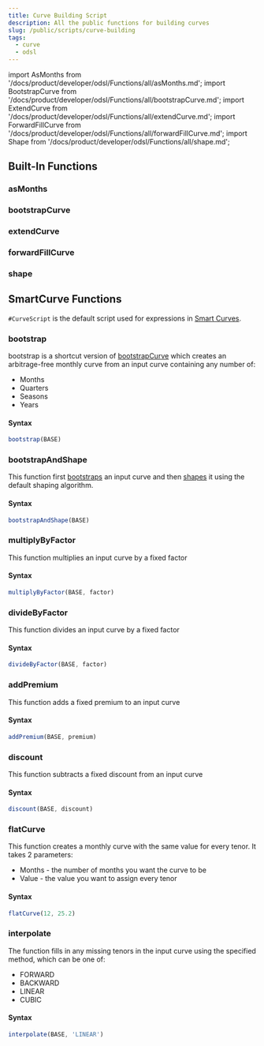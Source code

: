 ```yaml
---
title: Curve Building Script
description: All the public functions for building curves 
slug: /public/scripts/curve-building
tags:
  - curve
  - odsl
---
```

import AsMonths from '/docs/product/developer/odsl/Functions/all/asMonths.md';
import BootstrapCurve from '/docs/product/developer/odsl/Functions/all/bootstrapCurve.md';
import ExtendCurve from '/docs/product/developer/odsl/Functions/all/extendCurve.md';
import ForwardFillCurve from '/docs/product/developer/odsl/Functions/all/forwardFillCurve.md';
import Shape from '/docs/product/developer/odsl/Functions/all/shape.md';

## Built-In Functions

### asMonths
<AsMonths  />

### bootstrapCurve
<BootstrapCurve  />

### extendCurve
<ExtendCurve  />

### forwardFillCurve
<ForwardFillCurve  />

### shape
<Shape  />

## SmartCurve Functions
```#CurveScript``` is the default script used for expressions in [Smart Curves](/docs/odsl/variable/smartcurve).

### bootstrap
bootstrap is a shortcut version of [bootstrapCurve](#bootstrapcurve) which creates an arbitrage-free monthly curve from an input curve containing any number of:
* Months
* Quarters
* Seasons
* Years

#### Syntax
```js
bootstrap(BASE)
```

### bootstrapAndShape
This function first [bootstraps](#bootstrapcurve) an input curve and then [shapes](#shape) it using the default shaping algorithm.

#### Syntax
```js
bootstrapAndShape(BASE)
```

### multiplyByFactor
This function multiplies an input curve by a fixed factor

#### Syntax
```js
multiplyByFactor(BASE, factor)
```

### divideByFactor
This function divides an input curve by a fixed factor

#### Syntax
```js
divideByFactor(BASE, factor)
```

### addPremium
This function adds a fixed premium to an input curve

#### Syntax
```js
addPremium(BASE, premium)
```

### discount
This function subtracts a fixed discount from an input curve

#### Syntax
```js
discount(BASE, discount)
```

### flatCurve
This function creates a monthly curve with the same value for every tenor.
It takes 2 parameters:
* Months - the number of months you want the curve to be
* Value - the value you want to assign every tenor

#### Syntax
```js
flatCurve(12, 25.2)
```

### interpolate
The function fills in any missing tenors in the input curve using the specified method, which can be one of:
* FORWARD
* BACKWARD
* LINEAR
* CUBIC

#### Syntax
```js
interpolate(BASE, 'LINEAR')
```
